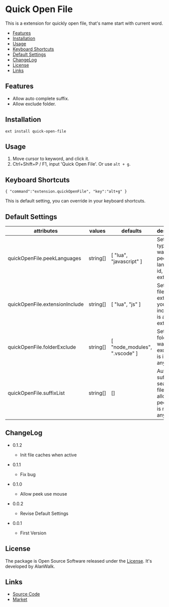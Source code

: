 # Quick Open File

This is a extension for quickly open file, that's name start with current word.

<!-- TOC -->

- [Features](#features)
- [Installation](#installation)
- [Usage](#usage)
- [Keyboard Shortcuts](#keyboard-shortcuts)
- [Default Settings](#default-settings)
- [ChangeLog](#changelog)
- [License](#license)
- [Links](#links)

<!-- /TOC -->

## Features
- Allow auto complete suffix.
- Allow exclude folder.

## Installation
```
ext install quick-open-file
```

## Usage
1. Move cursor to keyword, and click it.
1. Ctrl+Shift+P / F1, input 'Quick Open File'. Or use `alt + g`.

## Keyboard Shortcuts
```
{ "command":"extension.quickOpenFile", "key":"alt+g" }
```
This is default setting, you can override in your keyboard shortcuts.

## Default Settings
|attributes|values|defaults|description|
|---|---|---|---|
|quickOpenFile.peekLanguages|string[]|[ "lua", "javascript" ]|Set which type you want to use peek. it's language id, not extension. |
|quickOpenFile.extensionInclude|string[]|[ "lua", "js" ]|Set which file extension you want to include, ** is any extension.|
|quickOpenFile.folderExclude|string[]|[ "node_modules", ".vscode" ]|Set which folder you want to exclude, '' is include any folder.|
|quickOpenFile.suffixList|string[]|[]|Auto add suffix when search file(not allow peek), ** is match any suffix.|

## ChangeLog
- 0.1.2
    - Init file caches when active

- 0.1.1
    - Fix bug

- 0.1.0
    - Allow peek use mouse

- 0.0.2
    - Revise Default Settings

- 0.0.1
    - First Version

## License
The package is Open Source Software released under the [License](Liscense). It's developed by AlanWalk.

## Links
- [Source Code](https://github.com/AlanWalk/quick-open-file)
- [Market](https://marketplace.visualstudio.com/items/AlanWalk.quick-open-file)
